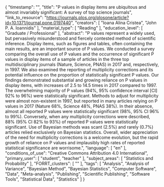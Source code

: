 {
    "timestamp": "",
    "title": "P values in display items are ubiquitous and almost invariably significant: A survey of top science journals",
    "link_to_resource": "https://journals.plos.org/plosone/article?id=10.1371/journal.pone.0197440",
    "creators": [
        "Ioana Alina Cristea",
        "John P. A. Ioannidis"
    ],
    "material_type": [
        "Reading"
    ],
    "education_level": [
        "Graduate / Professional"
    ],
    "abstract": "P values represent a widely used, but pervasively misunderstood and fiercely contested method of scientific inference. Display items, such as figures and tables, often containing the main results, are an important source of P values. We conducted a survey comparing the overall use of P values and the occurrence of significant P values in display items of a sample of articles in the three top multidisciplinary journals (Nature, Science, PNAS) in 2017 and, respectively, in 1997. We also examined the reporting of multiplicity corrections and its potential influence on the proportion of statistically significant P values. Our findings demonstrated substantial and growing reliance on P values in display items, with increases of 2.5 to 14.5 times in 2017 compared to 1997. The overwhelming majority of P values (94%, 95% confidence interval [CI] 92% to 96%) were statistically significant. Methods to adjust for multiplicity were almost non-existent in 1997, but reported in many articles relying on P values in 2017 (Nature 68%, Science 48%, PNAS 38%). In their absence, almost all reported P values were statistically significant (98%, 95% CI 96% to 99%). Conversely, when any multiplicity corrections were described, 88% (95% CI 82% to 93%) of reported P values were statistically significant. Use of Bayesian methods was scant (2.5%) and rarely (0.7%) articles relied exclusively on Bayesian statistics. Overall, wider appreciation of the need for multiplicity corrections is a welcome evolution, but the rapid growth of reliance on P values and implausibly high rates of reported statistical significance are worrisome.",
    "language": [
        "en"
    ],
    "conditions_of_use": "Creative Commons Attribution 4.0 International",
    "primary_user": [
        "student",
        "teacher"
    ],
    "subject_areas": [
        "Statistics and Probability"
    ],
    "FORRT_clusters": [
        ""
    ],
    "tags": [
        "Analysis",
        "Analysis of Variance",
        "Bayesian Method",
        "Bayesian Statistics",
        "Computer Software",
        "Data",
        "Meta-analysis",
        "Publishing",
        "Scientific Publishing",
        "Software Tools",
        "Statistical Data",
        "Statistics"
    ]
}